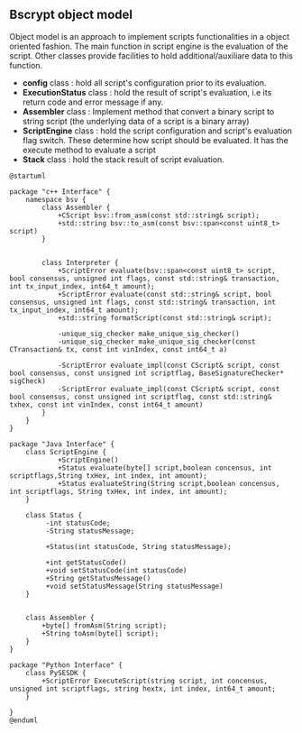 ## Bscrypt object model

Object model is an approach to implement scripts functionalities in a object oriented fashion. The main function in script engine is the evaluation of the script. Other classes provide facilities to hold additional/auxiliare data to this function.

 - **config** class : hold all script's configuration prior to its evaluation.
 - **ExecutionStatus** class : hold the result of script's evaluation, i.e its return code and error message if any.
 - **Assembler** class : Implement method that convert a binary script to string script (the underlying data of a script is a binary array)
 - **ScriptEngine** class : hold the script configuration and script's evaluation flag switch. These determine how script should be evaluated. It has the execute method to evaluate a script
 - **Stack** class : hold the stack result of script evaluation.

```plantuml
@startuml

package "c++ Interface" {
    namespace bsv {
        class Assembler {
            +CScript bsv::from_asm(const std::string& script);
            +std::string bsv::to_asm(const bsv::span<const uint8_t> script)
        }


        class Interpreter {
            +ScriptError evaluate(bsv::span<const uint8_t> script, bool consensus, unsigned int flags, const std::string& transaction, int tx_input_index, int64_t amount);
            +ScriptError evaluate(const std::string& script, bool consensus, unsigned int flags, const std::string& transaction, int tx_input_index, int64_t amount);
            +std::string formatScript(const std::string& script);

            -unique_sig_checker make_unique_sig_checker()
            -unique_sig_checker make_unique_sig_checker(const CTransaction& tx, const int vinIndex, const int64_t a)

            -ScriptError evaluate_impl(const CScript& script, const bool consensus, const unsigned int scriptflag, BaseSignatureChecker* sigCheck)
            -ScriptError evaluate_impl(const CScript& script, const bool consensus, const unsigned int scriptflag, const std::string& txhex, const int vinIndex, const int64_t amount)
        }
    }
}

package "Java Interface" {
    class ScriptEngine {
            +ScriptEngine()
            +Status evaluate(byte[] script,boolean concensus, int scriptflags,String txHex, int index, int amount);
            +Status evaluateString(String script,boolean concensus, int scriptflags, String txHex, int index, int amount);
    }

    class Status {
         -int statusCode;
         -String statusMessage;

         +Status(int statusCode, String statusMessage);

         +int getStatusCode()
         +void setStatusCode(int statusCode)
         +String getStatusMessage()
         +void setStatusMessage(String statusMessage)
    }


    class Assembler {
        +byte[] fromAsm(String script);
        +String toAsm(byte[] script);
    }
}

package "Python Interface" {
    class PySESDK {
        +ScriptError ExecuteScript(string script, int concensus, unsigned int scriptflags, string hextx, int index, int64_t amount;
    }

}
@enduml
```
